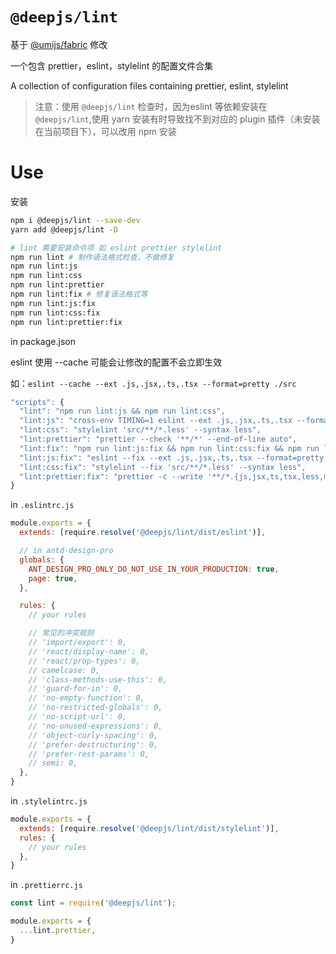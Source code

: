 <!-- @format -->

# `@deepjs/lint`

基于 [@umijs/fabric](https://github.com/umijs/fabric) 修改

一个包含 prettier，eslint，stylelint 的配置文件合集

A collection of configuration files containing prettier, eslint, stylelint

> 注意：使用 `@deepjs/lint` 检查时，因为eslint 等依赖安装在 `@deepjs/lint`,使用 yarn 安装有时导致找不到对应的 plugin 插件（未安装在当前项目下），可以改用 npm 安装

# Use

安装

```bash
npm i @deepjs/lint --save-dev
yarn add @deepjs/lint -D

# lint 需要安装命令项 如 eslint prettier stylelint
npm run lint # 制作语法格式检查，不做修复
npm run lint:js
npm run lint:css
npm run lint:prettier
npm run lint:fix # 修复语法格式等
npm run lint:js:fix
npm run lint:css:fix
npm run lint:prettier:fix

```

in package.json

eslint 使用 --cache 可能会让修改的配置不会立即生效

如：`eslint --cache --ext .js,.jsx,.ts,.tsx --format=pretty ./src`

```js
"scripts": {
  "lint": "npm run lint:js && npm run lint:css",
  "lint:js": "cross-env TIMING=1 eslint --ext .js,.jsx,.ts,.tsx --format=pretty ./src",
  "lint:css": "stylelint 'src/**/*.less' --syntax less",
  "lint:prettier": "prettier --check '**/*' --end-of-line auto",
  "lint:fix": "npm run lint:js:fix && npm run lint:css:fix && npm run lint:prettier:fix",
  "lint:js:fix": "eslint --fix --ext .js,.jsx,.ts,.tsx --format=pretty ./src",
  "lint:css:fix": "stylelint --fix 'src/**/*.less' --syntax less",
  "lint:prettier:fix": "prettier -c --write '**/*.{js,jsx,ts,tsx,less,md,json}' && git diff && prettier --version"
}
```

in `.eslintrc.js`

```js
module.exports = {
  extends: [require.resolve('@deepjs/lint/dist/eslint')],

  // in antd-design-pro
  globals: {
    ANT_DESIGN_PRO_ONLY_DO_NOT_USE_IN_YOUR_PRODUCTION: true,
    page: true,
  },

  rules: {
    // your rules

    // 常见的冲突规则
    // 'import/export': 0,
    // 'react/display-name': 0,
    // 'react/prop-types': 0,
    // camelcase: 0,
    // 'class-methods-use-this': 0,
    // 'guard-for-in': 0,
    // 'no-empty-function': 0,
    // 'no-restricted-globals': 0,
    // 'no-script-url': 0,
    // 'no-unused-expressions': 0,
    // 'object-curly-spacing': 0,
    // 'prefer-destructuring': 0,
    // 'prefer-rest-params': 0,
    // semi: 0,
  },
}
```

in `.stylelintrc.js`

```js
module.exports = {
  extends: [require.resolve('@deepjs/lint/dist/stylelint')],
  rules: {
    // your rules
  },
}
```

in `.prettierrc.js`

```js
const lint = require('@deepjs/lint');

module.exports = {
  ...lint.prettier,
}
```
